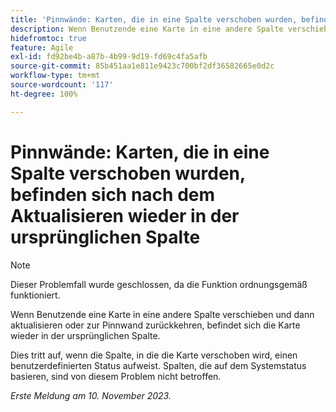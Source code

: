 ```yaml
---
title: 'Pinnwände: Karten, die in eine Spalte verschoben wurden, befinden sich nach dem Aktualisieren wieder in der ursprünglichen Spalte'
description: Wenn Benutzende eine Karte in eine andere Spalte verschieben und dann aktualisieren oder zur Pinnwand zurückkehren, befindet sich die Karte wieder in der ursprünglichen Spalte.
hidefromtoc: true
feature: Agile
exl-id: fd92be4b-a87b-4b99-9d19-fd69c4fa5afb
source-git-commit: 85b451aa1e811e9423c700bf2df36582665e0d2c
workflow-type: tm+mt
source-wordcount: '117'
ht-degree: 100%

---
```


# Pinnwände: Karten, die in eine Spalte verschoben wurden, befinden sich nach dem Aktualisieren wieder in der ursprünglichen Spalte

>[!NOTE]
>
>Dieser Problemfall wurde geschlossen, da die Funktion ordnungsgemäß funktioniert.

Wenn Benutzende eine Karte in eine andere Spalte verschieben und dann aktualisieren oder zur Pinnwand zurückkehren, befindet sich die Karte wieder in der ursprünglichen Spalte.

Dies tritt auf, wenn die Spalte, in die die Karte verschoben wird, einen benutzerdefinierten Status aufweist. Spalten, die auf dem Systemstatus basieren, sind von diesem Problem nicht betroffen.

_Erste Meldung am 10. November 2023._

<!--CHECK ME - NO VIEWS APRIL-JUNE 2025(July 21 and 25)-->
